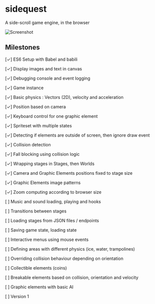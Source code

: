 # sidequest
A side-scroll game engine, in the browser

![Screenshot](https://erikdesjardins.com/static/git/sidequest2.png)

## Milestones
 [✓] ES6 Setup with Babel and babili
 
 [✓] Display images and text in canvas
 
 [✓] Debugging console and event logging
 
 [✓] Game instance 
 
 [✓] Basic physics : Vectors (2D), velocity and acceleration
 
 [✓] Position based on camera
 
 [✓] Keyboard control for one graphic element
 
 [✓] Spriteset with multiple states
 
 [✓] Detecting if elements are outside of screen, then ignore draw event
 
 [✓] Collision detection
 
 [✓] Fall blocking using collision logic
  
 [✓] Wrapping stages in Stages, then Worlds
 
 [✓] Camera and Graphic Elements positions fixed to stage size

 [✓] Graphic Elements image patterns 

 [✓] Zoom computing according to browser size
 
 [ ] Music and sound loading, playing and hooks
 
 [ ] Transitions between stages
 
 [ ] Loading stages from JSON files / endpoints
 
 [ ] Saving game state, loading state
 
 [ ] Interactive menus using mouse events
 
 [ ] Defining areas with different physics (ice, water, trampolines)
 
 [ ] Overriding collision behaviour depending on orientation
 
 [ ] Collectible elements (coins)
 
 [ ] Breakable elements based on collision, orientation and velocity
 
 [ ] Graphic elements with basic AI
 
 [ ] Version 1 
